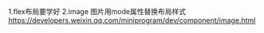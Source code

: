 1.flex布局要学好
2.image 图片用mode属性替换布局样式 https://developers.weixin.qq.com/miniprogram/dev/component/image.html
